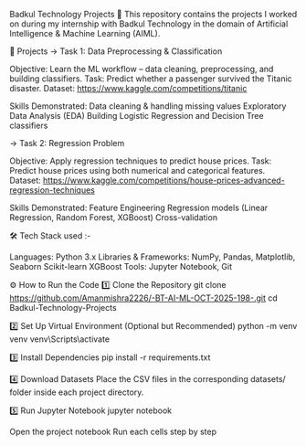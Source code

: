 Badkul Technology Projects 🚀
This repository contains the projects I worked on during my internship with Badkul Technology in the domain of Artificial Intelligence & Machine Learning (AIML).

📌 Projects
-> Task 1: Data Preprocessing & Classification

   Objective: Learn the ML workflow – data cleaning, preprocessing, and building classifiers.
   Task: Predict whether a passenger survived the Titanic disaster.
   Dataset: https://www.kaggle.com/competitions/titanic 

Skills Demonstrated:
   Data cleaning & handling missing values
   Exploratory Data Analysis (EDA)
   Building Logistic Regression and Decision Tree classifiers

-> Task 2: Regression Problem

   Objective: Apply regression techniques to predict house prices.
   Task: Predict house prices using both numerical and categorical features.
   Dataset: https://www.kaggle.com/competitions/house-prices-advanced-regression-techniques

Skills Demonstrated:
   Feature Engineering
   Regression models (Linear Regression, Random Forest, XGBoost)
   Cross-validation

🛠️ Tech Stack used :-

   Languages: Python 3.x
   Libraries & Frameworks:
   NumPy, Pandas, Matplotlib, Seaborn
   Scikit-learn
   XGBoost
   Tools: Jupyter Notebook, Git   

⚙️ How to Run the Code
   1️⃣ Clone the Repository
   git clone https://github.com/Amanmishra2226/-BT-AI-ML-OCT-2025-198-.git
   cd Badkul-Technology-Projects

   2️⃣ Set Up Virtual Environment (Optional but Recommended)
   python -m venv venv
   venv\Scripts\activate      

   3️⃣ Install Dependencies
   pip install -r requirements.txt

   4️⃣ Download Datasets 
   Place the CSV files in the corresponding datasets/ folder inside each project directory.

5️⃣ Run Jupyter Notebook
jupyter notebook


Open the project notebook
Run each cells step by step
